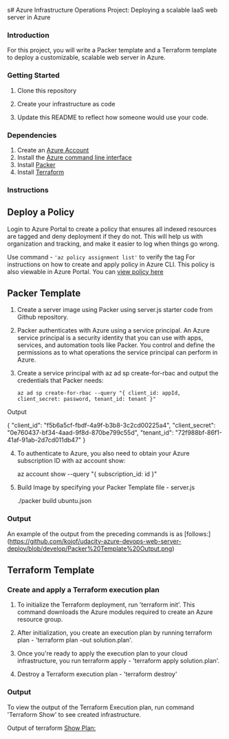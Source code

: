 s# Azure Infrastructure Operations Project: Deploying a scalable IaaS web server in Azure

### Introduction
For this project, you will write a Packer template and a Terraform template to deploy a customizable, scalable web server in Azure.

### Getting Started
1. Clone this repository

2. Create your infrastructure as code

3. Update this README to reflect how someone would use your code.

### Dependencies
1. Create an [Azure Account](https://portal.azure.com) 
2. Install the [Azure command line interface](https://docs.microsoft.com/en-us/cli/azure/install-azure-cli?view=azure-cli-latest)
3. Install [Packer](https://www.packer.io/downloads)
4. Install [Terraform](https://www.terraform.io/downloads.html)

### Instructions
## Deploy a Policy
Login to Azure Portal to create a policy that ensures all indexed resources are tagged and deny deployment if they do not. This will help us with organization and tracking, and make it easier to log when things go wrong.

Use command - <code>'az policy assignment list'</code> to verify the tag For instructions on how to create and apply policy in Azure CLI.  This policy is also viewable in Azure Portal. You can [view policy here](https://github.com/kojof/udacity-azure-devops-web-server-deploy/blob/develop/Azure%20Tagging%20Policy.png)

## Packer Template
1. Create a server image using Packer using server.js starter code from Github repository. 

2. Packer authenticates with Azure using a service principal. An Azure service principal is a security identity that you can use with apps, services, and automation tools like Packer. You control and define the permissions as to what operations the service principal can perform in Azure.

3. Create a service principal with az ad sp create-for-rbac and output the credentials that Packer needs:

    <code>az ad sp create-for-rbac --query "{ client_id: appId, client_secret: password, tenant_id: tenant }"</code>

Output


{
    "client_id": "f5b6a5cf-fbdf-4a9f-b3b8-3c2cd00225a4",
    "client_secret": "0e760437-bf34-4aad-9f8d-870be799c55d",
    "tenant_id": "72f988bf-86f1-41af-91ab-2d7cd011db47"
}

4. To authenticate to Azure, you also need to obtain your Azure subscription ID with az account show:

    az account show --query "{ subscription_id: id }"

5. Build Image by specifying your Packer Template file - server.js

   ./packer build ubuntu.json


### Output
An example of the output from the preceding commands is as [follows:] (https://github.com/kojof/udacity-azure-devops-web-server-deploy/blob/develop/Packer%20Template%20Output.png)



## Terraform Template
### Create and apply a Terraform execution plan

1. To initialize the Terraform deployment, run 'terraform init'. This command downloads the Azure modules required to create an Azure resource group.

2. After initialization, you create an execution plan by running terraform plan - 'terraform plan -out solution.plan'.

3. Once you're ready to apply the execution plan to your cloud infrastructure, you run terraform apply - 'terraform apply solution.plan'. 

4. Destroy a Terraform execution plan - 'terraform destroy' 

### Output
To view the output of the Terraform Execution plan, run command 'Terraform Show' to see created infrastructure.

Output of terraform [Show Plan:](https://github.com/kojof/udacity-azure-devops-web-server-deploy/blob/develop/Terraform%20Show%20Plan%20Output.png)

